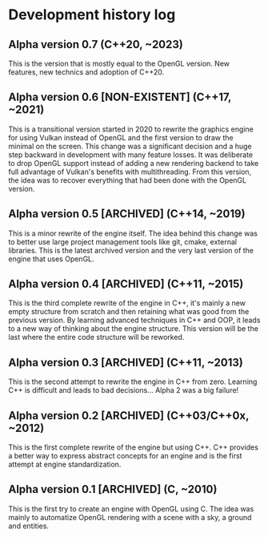 # Development history log

## Alpha version 0.7 (C++20, ~2023)

This is the version that is mostly equal to the OpenGL version.
New features, new technics and adoption of C++20.

## Alpha version 0.6 [NON-EXISTENT] (C++17, ~2021)

This is a transitional version started in 2020 to rewrite the graphics engine for using Vulkan instead of OpenGL and the first version to draw the minimal on the screen.
This change was a significant decision and a huge step backward in development with many feature losses.
It was deliberate to drop OpenGL support instead of adding a new rendering backend to take full advantage of Vulkan's benefits with multithreading.
From this version, the idea was to recover everything that had been done with the OpenGL version.

## Alpha version 0.5 [ARCHIVED] (C++14, ~2019)

This is a minor rewrite of the engine itself.
The idea behind this change was to better use large project management tools like git, cmake, external libraries.
This is the latest archived version and the very last version of the engine that uses OpenGL.

## Alpha version 0.4 [ARCHIVED] (C++11, ~2015)

This is the third complete rewrite of the engine in C++, it's mainly a new empty structure from scratch and then retaining what was good from the previous version.
By learning advanced techniques in C++ and OOP, it leads to a new way of thinking about the engine structure.
This version will be the last where the entire code structure will be reworked.

## Alpha version 0.3 [ARCHIVED] (C++11, ~2013)

This is the second attempt to rewrite the engine in C++ from zero.
Learning C++ is difficult and leads to bad decisions... Alpha 2 was a big failure!

## Alpha version 0.2 [ARCHIVED] (C++03/C++0x, ~2012)

This is the first complete rewrite of the engine but using C++.
C++ provides a better way to express abstract concepts for an engine and is the first attempt at engine standardization.

## Alpha version 0.1 [ARCHIVED] (C, ~2010)

This is the first try to create an engine with OpenGL using C.
The idea was mainly to automatize OpenGL rendering with a scene with a sky, a ground and entities.
